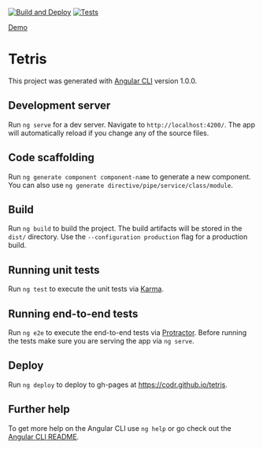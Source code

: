 [![Build and Deploy](https://github.com/codr/tetris/actions/workflows/main.yaml/badge.svg)](https://github.com/codr/tetris/actions/workflows/main.yaml)
[![Tests](https://github.com/codr/tetris/actions/workflows/test.yml/badge.svg)](https://github.com/codr/tetris/actions/workflows/test.yml)

[Demo](https://codr.github.io/tetris)

# Tetris

This project was generated with [Angular CLI](https://github.com/angular/angular-cli) version 1.0.0.

## Development server

Run `ng serve` for a dev server. Navigate to `http://localhost:4200/`. The app will automatically reload if you change any of the source files.

## Code scaffolding

Run `ng generate component component-name` to generate a new component. You can also use `ng generate directive/pipe/service/class/module`.

## Build

Run `ng build` to build the project. The build artifacts will be stored in the `dist/` directory. Use the `--configuration production` flag for a production build.

## Running unit tests

Run `ng test` to execute the unit tests via [Karma](https://karma-runner.github.io).

## Running end-to-end tests

Run `ng e2e` to execute the end-to-end tests via [Protractor](http://www.protractortest.org/).
Before running the tests make sure you are serving the app via `ng serve`.

## Deploy

Run `ng deploy` to deploy to gh-pages at https://codr.github.io/tetris.

## Further help

To get more help on the Angular CLI use `ng help` or go check out the [Angular CLI README](https://github.com/angular/angular-cli/blob/master/README.md).
